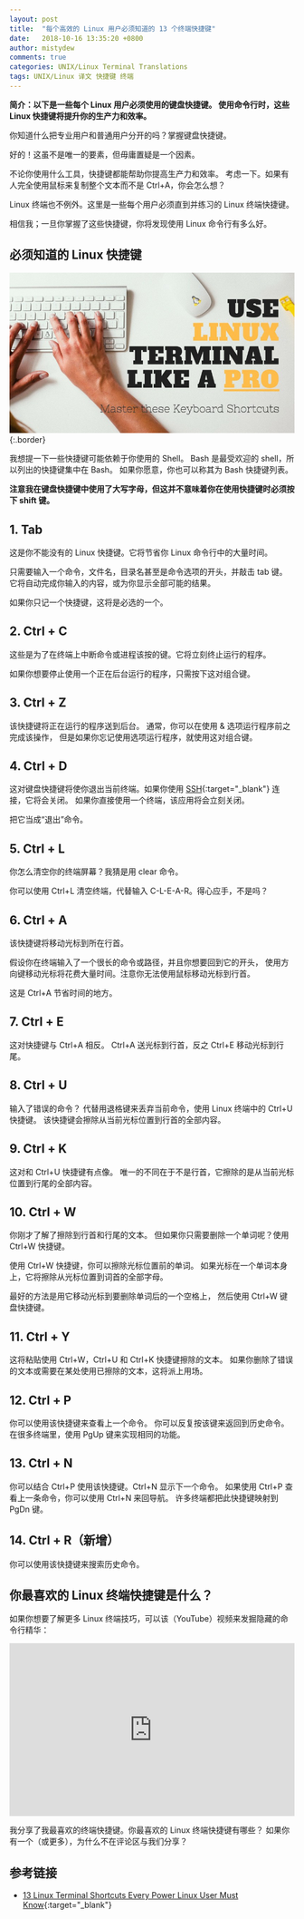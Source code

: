```yaml
---
layout: post
title:  "每个高效的 Linux 用户必须知道的 13 个终端快捷键"
date:   2018-10-16 13:35:20 +0800
author: mistydew
comments: true
categories: UNIX/Linux Terminal Translations
tags: UNIX/Linux 译文 快捷键 终端
---
```

**简介：以下是一些每个 Linux 用户必须使用的键盘快捷键。
使用命令行时，这些 Linux 快捷键将提升你的生产力和效率。**

你知道什么把专业用户和普通用户分开的吗？掌握键盘快捷键。

好的！这虽不是唯一的要素，但毋庸置疑是一个因素。

不论你使用什么工具，快捷键都能帮助你提高生产力和效率。
考虑一下。如果有人完全使用鼠标来复制整个文本而不是 Ctrl+A，你会怎么想？

Linux 终端也不例外。这里是一些每个用户必须直到并练习的 Linux 终端快捷键。

相信我；一旦你掌握了这些快捷键，你将发现使用 Linux 命令行有多么好。

## 必须知道的 Linux 快捷键

![linux-terminal-shortcuts](/assets/images/translation/linux-terminal-shortcuts.jpeg){:.border}

我想提一下一些快捷键可能依赖于你使用的 Shell。
Bash 是最受欢迎的 shell，所以列出的快捷键集中在 Bash。
如果你愿意，你也可以称其为 Bash 快捷键列表。

**注意我在键盘快捷键中使用了大写字母，但这并不意味着你在使用快捷键时必须按下 shift 键。**

## 1. Tab

这是你不能没有的 Linux 快捷键。它将节省你 Linux 命令行中的大量时间。

只需要输入一个命令，文件名，目录名甚至是命令选项的开头，并敲击 tab 键。
它将自动完成你输入的内容，或为你显示全部可能的结果。

如果你只记一个快捷键，这将是必选的一个。

## 2. Ctrl + C

这些是为了在终端上中断命令或进程该按的键。它将立刻终止运行的程序。

如果你想要停止使用一个正在后台运行的程序，只需按下这对组合键。

## 3. Ctrl + Z

该快捷键将正在运行的程序送到后台。
通常，你可以在使用 & 选项运行程序前之完成该操作，
但是如果你忘记使用选项运行程序，就使用这对组合键。

## 4. Ctrl + D

这对键盘快捷键将使你退出当前终端。如果你使用 [SSH](https://www.ssh.com/ssh/protocol){:target="_blank"} 连接，它将会关闭。
如果你直接使用一个终端，该应用将会立刻关闭。

把它当成“退出”命令。

## 5. Ctrl + L

你怎么清空你的终端屏幕？我猜是用 clear 命令。

你可以使用 Ctrl+L 清空终端，代替输入 C-L-E-A-R。得心应手，不是吗？

## 6. Ctrl + A

该快捷键将移动光标到所在行首。

假设你在终端输入了一个很长的命令或路径，并且你想要回到它的开头，
使用方向键移动光标将花费大量时间。注意你无法使用鼠标移动光标到行首。

这是 Ctrl+A 节省时间的地方。

## 7. Ctrl + E

这对快捷键与 Ctrl+A 相反。
Ctrl+A 送光标到行首，反之 Ctrl+E 移动光标到行尾。

## 8. Ctrl + U

输入了错误的命令？
代替用退格键来丢弃当前命令，使用 Linux 终端中的 Ctrl+U 快捷键。
该快捷键会擦除从当前光标位置到行首的全部内容。

## 9. Ctrl + K

这对和 Ctrl+U 快捷键有点像。
唯一的不同在于不是行首，它擦除的是从当前光标位置到行尾的全部内容。

## 10. Ctrl + W

你刚才了解了擦除到行首和行尾的文本。
但如果你只需要删除一个单词呢？使用 Ctrl+W 快捷键。

使用 Ctrl+W 快捷键，你可以擦除光标位置前的单词。
如果光标在一个单词本身上，它将擦除从光标位置到词首的全部字母。

最好的方法是用它移动光标到要删除单词后的一个空格上，
然后使用 Ctrl+W 键盘快捷键。

## 11. Ctrl + Y

这将粘贴使用 Ctrl+W，Ctrl+U 和 Ctrl+K 快捷键擦除的文本。
如果你删除了错误的文本或需要在某处使用已擦除的文本，这将派上用场。

## 12. Ctrl + P

你可以使用该快捷键来查看上一个命令。
你可以反复按该键来返回到历史命令。
在很多终端里，使用 PgUp 键来实现相同的功能。

## 13. Ctrl + N

你可以结合 Ctrl+P 使用该快捷键。Ctrl+N 显示下一个命令。
如果使用 Ctrl+P 查看上一条命令，你可以使用 Ctrl+N 来回导航。
许多终端都把此快捷键映射到 PgDn 键。

## 14. Ctrl + R（新增）

你可以使用该快捷键来搜索历史命令。

## 你最喜欢的 Linux 终端快捷键是什么？

如果你想要了解更多 Linux 终端技巧，可以该（YouTube）视频来发掘隐藏的命令行精华：

<div style="position:relative;height:0;padding-bottom:60.54%"><iframe src="https://www.youtube.com/embed/61_gRSCS6AI?ecver=2" style="position:absolute;width:100%;height:100%;left:0" width="595" height="360" frameborder="0" allow="autoplay; encrypted-media" allowfullscreen></iframe></div>

我分享了我最喜欢的终端快捷键。你最喜欢的 Linux 终端快捷键有哪些？
如果你有一个（或更多），为什么不在评论区与我们分享？

## 参考链接

* [13 Linux Terminal Shortcuts Every Power Linux User Must Know](https://linuxhandbook.com/linux-shortcuts){:target="_blank"}
